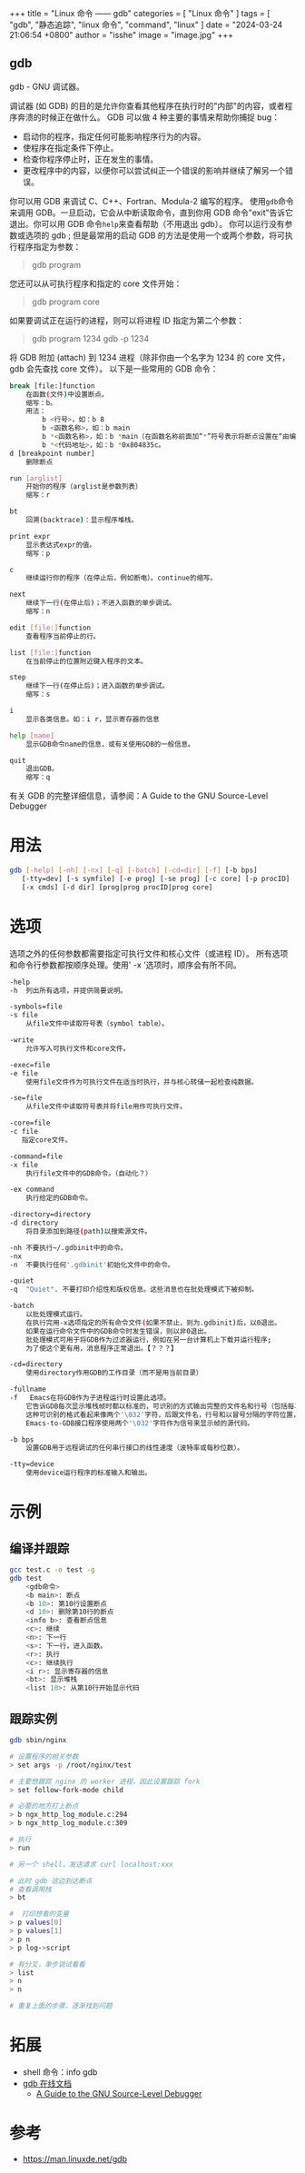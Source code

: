 +++
title = "Linux 命令 —— gdb"
categories = [ "Linux 命令" ]
tags = [ "gdb", "静态追踪", "linux 命令", "command", "linux" ]
date = "2024-03-24 21:06:54 +0800"
author = "isshe"
image = "image.jpg"
+++


gdb
---

gdb - GNU 调试器。

调试器 (如 GDB) 的目的是允许你查看其他程序在执行时的"内部"的内容，或者程序奔溃的时候正在做什么。
GDB 可以做 4 种主要的事情来帮助你捕捉 bug：
* 启动你的程序，指定任何可能影响程序行为的内容。
* 使程序在指定条件下停止。
* 检查你程序停止时，正在发生的事情。
* 更改程序中的内容，以便你可以尝试纠正一个错误的影响并继续了解另一个错误。

你可以用 GDB 来调试 C、C++、Fortran、Modula-2 编写的程序。
使用`gdb`命令来调用 GDB。一旦启动，它会从中断读取命令，直到你用 GDB 命令"exit"告诉它退出。你可以用 GDB 命令`help`来查看帮助（不用退出 gdb）。
你可以运行没有参数或选项的 gdb ; 但是最常用的启动 GDB 的方法是使用一个或两个参数，将可执行程序指定为参数：
> gdb program

您还可以从可执行程序和指定的 core 文件开始：
> gdb program core

如果要调试正在运行的进程，则可以将进程 ID 指定为第二个参数：
> gdb program 1234
> gdb -p 1234

将 GDB 附加 (attach) 到 1234 进程（除非你由一个名字为 1234 的 core 文件，gdb 会先查找 core 文件）。
以下是一些常用的 GDB 命令：
```bash
break [file:]function
    在函数(文件)中设置断点。
    缩写：b。
    用法：
        b <行号>，如：b 8
        b <函数名称>，如：b main
        b *<函数名称>，如：b *main（在函数名称前面加“*”符号表示将断点设置在“由编译器生成的prolog代码处”）
        b *<代码地址>，如：b *0x804835c。
d [breakpoint number]
    删除断点

run [arglist]
    开始你的程序（arglist是参数列表）
    缩写：r

bt
    回溯(backtrace)：显示程序堆栈。

print expr
    显示表达式expr的值。
    缩写：p

c
    继续运行你的程序（在停止后，例如断电）。continue的缩写。

next
    继续下一行(在停止后)；不进入函数的单步调试。
    缩写：n

edit [file:]function
    查看程序当前停止的行。

list [file:]function
    在当前停止的位置附近键入程序的文本。

step
    继续下一行(在停止后)；进入函数的单步调试。
    缩写：s

i
    显示各类信息。如：i r，显示寄存器的信息

help [name]
    显示GDB命令name的信息，或有关使用GDB的一般信息。

quit
    退出GDB。
    缩写：q
```
有关 GDB 的完整详细信息，请参阅：A Guide to the GNU Source-Level Debugger

# 用法
```bash
gdb [-help] [-nh] [-nx] [-q] [-batch] [-cd=dir] [-f] [-b bps]
   [-tty=dev] [-s symfile] [-e prog] [-se prog] [-c core] [-p procID]
   [-x cmds] [-d dir] [prog|prog procID|prog core]
```

# 选项
选项之外的任何参数都需要指定可执行文件和核心文件（或进程 ID）。
所有选项和命令行参数都按顺序处理。使用' -x '选项时，顺序会有所不同。

```bash
-help
-h  列出所有选项，并提供简要说明。

-symbols=file
-s file
    从file文件中读取符号表（symbol table）。

-write
    允许写入可执行文件和core文件。

-exec=file
-e file
    使用file文件作为可执行文件在适当时执行，并与核心转储一起检查纯数据。

-se=file
    从file文件中读取符号表并将file用作可执行文件。

-core=file
-c file
   指定core文件。

-command=file
-x file
    执行file文件中的GDB命令。（自动化？）

-ex command
    执行给定的GDB命令。

-directory=directory
-d directory
    将目录添加到路径(path)以搜索源文件。

-nh 不要执行~/.gdbinit中的命令。
-nx
-n  不要执行任何'.gdbinit'初始化文件中的命令。

-quiet
-q  "Quiet". 不要打印介绍性和版权信息。这些消息也在批处理模式下被抑制。

-batch
    以批处理模式运行。
    在执行完用-x选项指定的所有命令文件(如果不禁止，则为.gdbinit)后，以0退出。
    如果在运行命令文件中的GDB命令时发生错误，则以非0退出。
    批处理模式可用于将GDB作为过滤器运行，例如在另一台计算机上下载并运行程序;
    为了使这个更有用，消息程序正常退出。【？？？】

-cd=directory
    使用directory作用GDB的工作目录（而不是用当前目录）

-fullname
-f   Emacs在将GDB作为子进程运行时设置此选项。
    它告诉GDB每次显示堆栈帧时都以标准的，可识别的方式输出完整的文件名和行号（包括每次程序停止时）。
    这种可识别的格式看起来像两个'\032'字符，后跟文件名，行号和以冒号分隔的字符位置，以及换行符。
    Emacs-to-GDB接口程序使用两个'\032'字符作为信号来显示帧的源代码。

-b bps
    设置GDB用于远程调试的任何串行接口的线性速度（波特率或每秒位数）。

-tty=device
    使用device运行程序的标准输入和输出。
```

# 示例
## 编译并跟踪
```bash
gcc test.c -o test -g
gdb test
    <gdb命令>
    <b main>: 断点
    <b 10>: 第10行设置断点
    <d 10>: 删除第10行的断点
    <info b>: 查看断点信息
    <c>: 继续
    <n>: 下一行
    <s>: 下一行，进入函数。
    <r>: 执行
    <c>: 继续执行
    <i r>: 显示寄存器的信息
    <bt>: 显示堆栈
    <list 10>: 从第10行开始显示代码
```

## 跟踪实例

```bash
gdb sbin/nginx

# 设置程序的相关参数
> set args -p /root/nginx/test

# 主要想跟踪 nginx 的 worker 进程，因此设置跟踪 fork
> set follow-fork-mode child

# 必要的地方打上断点
> b ngx_http_log_module.c:294
> b ngx_http_log_module.c:309

# 执行
> run

# 另一个 shell，发送请求 curl localhost:xxx

# 此时 gdb 这边到达断点
# 查看调用栈
> bt

#  打印想看的变量
> p values[0]
> p values[1]
> p n
> p log->script

# 有分叉，单步调试看看
> list
> n
> n

# 重复上面的步骤，逐渐找到问题
```

# 拓展
* shell 命令：info gdb
* [gdb 在线文档](https://sourceware.org/gdb/current/onlinedocs/gdb/)
    * [A Guide to the GNU Source-Level Debugger](http://mermaja.act.uji.es/docencia/is37/data/gdb.pdf)

# 参考
* https://man.linuxde.net/gdb
